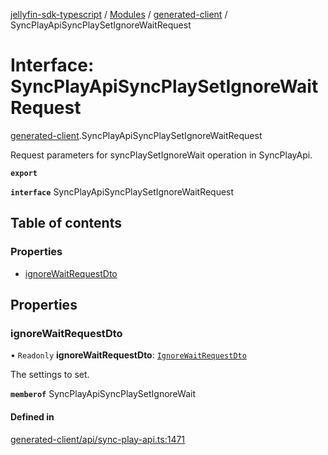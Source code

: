[jellyfin-sdk-typescript](../README.md) / [Modules](../modules.md) / [generated-client](../modules/generated_client.md) / SyncPlayApiSyncPlaySetIgnoreWaitRequest

# Interface: SyncPlayApiSyncPlaySetIgnoreWaitRequest

[generated-client](../modules/generated_client.md).SyncPlayApiSyncPlaySetIgnoreWaitRequest

Request parameters for syncPlaySetIgnoreWait operation in SyncPlayApi.

**`export`**

**`interface`** SyncPlayApiSyncPlaySetIgnoreWaitRequest

## Table of contents

### Properties

- [ignoreWaitRequestDto](generated_client.SyncPlayApiSyncPlaySetIgnoreWaitRequest.md#ignorewaitrequestdto)

## Properties

### ignoreWaitRequestDto

• `Readonly` **ignoreWaitRequestDto**: [`IgnoreWaitRequestDto`](generated_client.IgnoreWaitRequestDto.md)

The settings to set.

**`memberof`** SyncPlayApiSyncPlaySetIgnoreWait

#### Defined in

[generated-client/api/sync-play-api.ts:1471](https://github.com/thornbill/jellyfin-sdk-typescript/blob/644c849/src/generated-client/api/sync-play-api.ts#L1471)
